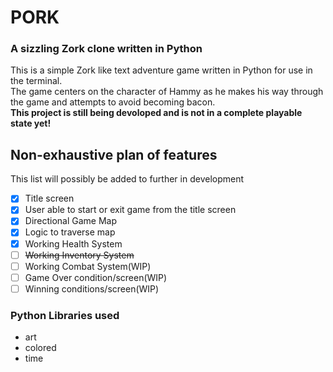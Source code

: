 # PORK
### A sizzling Zork clone written in Python
This is a simple Zork like text adventure game written in Python for use in the terminal. <br />
The game centers on the character of Hammy as he makes his way through the game and attempts to avoid becoming bacon.
<br />
**This project is still being devoloped and is not in a complete playable state yet!**
## Non-exhaustive plan of features
This list will possibly be added to further in development
- [x] Title screen
- [x] User able to start or exit game from the title screen
- [x] Directional Game Map
- [x] Logic to traverse map
- [x] Working Health System
- [ ] ~~Working Inventory System~~
- [ ] Working Combat System(WIP)
- [ ] Game Over condition/screen(WIP)
- [ ] Winning conditions/screen(WIP)
### Python Libraries used
- art
- colored
- time
